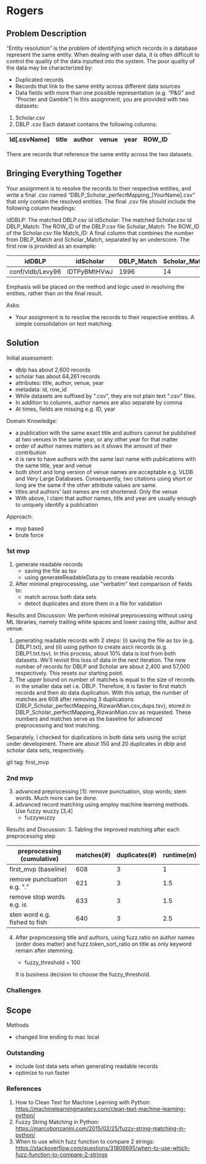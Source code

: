 # Rogers

## Problem Description

“Entity resolution” is the problem of identifying which records in a database represent the same entity. When dealing with user data, it is often difficult to control the quality of the data inputted into the system. The poor quality of the data may be characterized by:
- Duplicated records
- Records that link to the same entity across different data sources
- Data fields with more than one possible representation (e.g. “P&G” and “Procter
and Gamble”)
In this assignment, you are provided with two datasets:
1. Scholar.csv
2. DBLP .csv
Each dataset contains the following columns:

| Id[.csvName] | title | author | venue | year | ROW_ID |
| ------------ | ----- | ------ | ------| ---- | ------ |

There are records that reference the same entity across the two datasets.

## Bringing Everything Together

Your assignment is to resolve the records to their respective entities, and write a final .csv named “DBLP_Scholar_perfectMapping_[YourName].csv” that only contain the resolved entities. The final .csv file should include the following column headings:

idDBLP: The matched DBLP.csv id
idScholar: The matched Scholar.csv id
DBLP_Match: The ROW_ID of the DBLP.csv file
Scholar_Match: The ROW_ID of the Scholar.csv file
Match_ID: A final column that combines the number from DBLP_Match and Scholar_Match, separated by an underscore.
The first row is provided as an example:

| idDBLP | idScholar | DBLP_Match | Scholar_Match | Match_ID | 
| --------- | -------- | ----------- | --------| ------ |
| conf/vldb/Levy96 | lDTPyBMtHVwJ | 1996 | 14 | 1996_14 |

Emphasis will be placed on the method and logic used in resolving the entities, rather than on the final result.

Asks:
- Your assignment is to resolve the records to their respective entities. A simple consolidation on text matching.

## Solution

Initial assessment: 
- dblp has about 2,600 records
- scholar has about 64,261 records
- attributes: title, author, venue, year
- metadata: id, row_id
- While datasets are suffixed by ".csv", they are not plain text ".csv" files. 
- In addition to columns, author names are also separate by comma
- At times, fields are missing e.g. ID, year

Domain Knowledge:
- a publication with the same exact title and authors cannot be published at two venues in the same year, or any other year for that matter
- order of author names matters as it shows the amount of their contribution
- it is rare to have authors with the same last name with publications with the same title, year and venue
- both short and long version of venue names are acceptable e.g. VLDB and Very Large Databases. Consequently, two citations using short or long are the same if the other attribute values are same.
- titles and authors' last names are not shortened. Only the venue
- With above, I claim that author names, title and year are usually enough to uniquely identify a publication

Approach:
- mvp based
- brute force

### 1st mvp

1. generate readable records 
	- saving the file as tsv
	- using generateReadableData.py to create readable records 
2. After minimal preprocessing, use "verbatim" text comparison of fields to:
	- match across both data sets
	- detect duplicates and store them in a file for validation

Results and Discussion:
We perform minimal preprocessing without using ML libraries, namely trailing white spaces and lower casing title, author and venue.
1. generating readable records with 2 steps: (i) saving the file as tsv (e.g. DBLP1.txt), and (ii) using python to create ascii records (e.g. DBLP1.txt.tsv). In this process, about 10% data is lost from both datasets. We'll revisit this loss of data in the next iteration. The new number of records for DBLP and Scholar are about 2,400 and 57,000 respectively. This resets our starting point.
2. The upper bound on number of matches is equal to the size of records in the smaller data set i.e. DBLP. Therefore, it is faster to first match records and then do data duplication. With this setup, the number of matches are 608 after removing 3 duplications (DBLP_Scholar_perfectMapping_RizwanMian.csv_dups.tsv), stored in DBLP_Scholar_perfectMapping_RizwanMian.csv as requested. These numbers and matches serve as the baseline for advanced preprocessing and text matching.

Separately, I checked for duplications in both data sets using the script under development. There are about 150 and 20 duplicates in dblp and scholar data sets, respectively.

git tag: first_mvp

### 2nd mvp
3. advanced preprocessing [1]: remove punctuation, stop words; stem words. Much more can be done.
4. advanced record matching using employ machine learning methods. Use fuzzy wuzzy [3,4]
	- fuzzywuzzy

Results and Discussion:
3. Tabling the improved matching after each preprocessing step

| preprocessing (cumulative)   | matches(#) | duplicates(#) | runtime(m) |
| ---------------------------- | ---------- | ------------- | ---------- | 
| first_mvp (baseline)         | 608   		| 3      		| 1          |
| remove punctuation e.g. "."  | 621   		| 3 			| 1.5 		 |
| remove stop words e.g. is    | 633   		| 3 			| 1.5  		 |
| sten word e.g. fished to fish| 640   		| 3				| 2.5		 | 

4. After preprocessing title and authors, using fuzz.ratio on author names (order does matter) and fuzz.token_sort_ratio on title as only keyword remain after stemming.
	- fuzzy_threshold = 100
	
	It is business decision to choose the fuzzy_threshold. 


### Challenges

Scope
- 

Methods
- changed line ending to mac local

### Outstanding
- include lost data sets when generating readable records
- optimize to run faster


### References
1. How to Clean Text for Machine Learning with Python: https://machinelearningmastery.com/clean-text-machine-learning-python/
2. Fuzzy String Matching in Python: https://marcobonzanini.com/2015/02/25/fuzzy-string-matching-in-python/
3. When to use which fuzz function to compare 2 strings: https://stackoverflow.com/questions/31806695/when-to-use-which-fuzz-function-to-compare-2-strings

